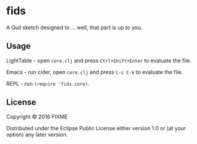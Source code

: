 # fids

A Quil sketch designed to ... well, that part is up to you.

## Usage

LightTable - open `core.clj` and press `Ctrl+Shift+Enter` to evaluate the file.

Emacs - run cider, open `core.clj` and press `C-c C-k` to evaluate the file.

REPL - run `(require 'fids.core)`.

## License

Copyright © 2016 FIXME

Distributed under the Eclipse Public License either version 1.0 or (at
your option) any later version.
